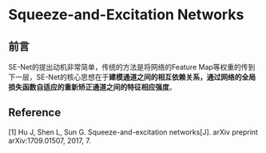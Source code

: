 # Squeeze-and-Excitation Networks

## 前言

SE-Net的提出动机非常简单，传统的方法是将网络的Feature Map等权重的传到下一层，SE-Net的核心思想在于**建模通道之间的相互依赖关系，通过网络的全局损失函数自适应的重新矫正通道之间的特征相应强度**。

## Reference

\[1\] Hu J, Shen L, Sun G. Squeeze-and-excitation networks\[J\]. arXiv preprint arXiv:1709.01507, 2017, 7.

